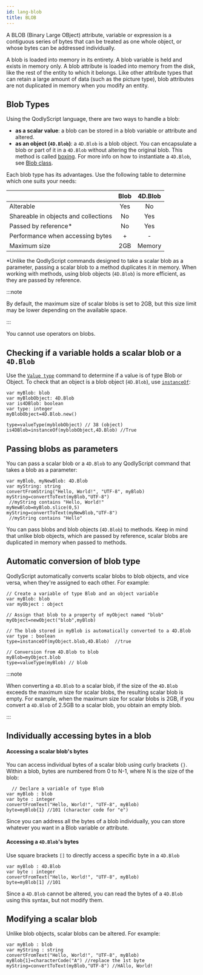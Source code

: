 ```yaml
---
id: lang-blob
title: BLOB
---
```


A BLOB (Binary Large OBject) attribute, variable or expression is a contiguous series of bytes that can be treated as one whole object, or whose bytes can be addressed individually.

A blob is loaded into memory in its entirety. A blob variable is held and exists in memory only. A blob attribute is loaded into memory from the disk, like the rest of the entity to which it belongs. Like other attribute types that can retain a large amount of data (such as the picture type), blob attributes are not duplicated in memory when you modify an entity. 

## Blob Types

Using the QodlyScript language, there are two ways to handle a blob:

- **as a scalar value**: a blob can be stored in a blob variable or attribute and altered.
- **as an object (`4D.Blob`)**: a `4D.Blob` is a blob object. You can encapsulate a blob or part of it in a `4D.Blob` without altering the original blob. This method is called [boxing](<https://en.wikipedia.org/wiki/Object_type_(object-oriented_programming)#Boxing>). For more info on how to instantiate a `4D.Blob`, see [Blob class](../BlobClass.md).

Each blob type has its advantages. Use the following table to determine which one suits your needs:

|                                      | Blob | 4D.Blob |
| ------------------------------------ | :--: | :-----: |
| Alterable                            | Yes  |   No    |
| Shareable in objects and collections |  No  |   Yes   |
| Passed by reference\*                |  No  |   Yes   |
| Performance when accessing bytes     |  +   |    -    |
| Maximum size                         | 2GB  | Memory  |

\*Unlike the QodlyScript commands designed to take a scalar blob as a parameter, passing a scalar blob to a method duplicates it in memory. When working with methods, using blob objects (`4D.Blob`) is more efficient, as they are passed by reference.

:::note

By default, the maximum size of scalar blobs is set to 2GB, but this size limit may be lower depending on the available space.

:::

You cannot use operators on blobs.

## Checking if a variable holds a scalar blob or a `4D.Blob`

Use the [`Value type`](../Language.md#value-type) command to determine if a value is of type Blob or Object.
To check that an object is a blob object (`4D.Blob`), use [`instanceOf`](../Objects.md):

```4d
var myBlob: blob
var myBlobObject: 4D.Blob
var is4DBlob: boolean
var type: integer
myBlobObject=4D.Blob.new()

type=valueType(myblobObject) // 38 (object)
is4DBlob=instanceOf(myblobObject,4D.Blob) //True
```

## Passing blobs as parameters

You can pass a scalar blob or a `4D.Blob` to any QodlyScript command that takes a blob as a parameter:

```4d
var myBlob, myNewBlob: 4D.Blob
var myString: string
convertFromString("Hello, World!", "UTF-8", myBlob)
myString=convertToText(myBlob,"UTF-8")
 //myString contains "Hello, World!"
myNewBlob=myBlob.slice(0,5)
myString=convertToText(myNewBlob,"UTF-8")
 //myString contains "Hello"
```


You can pass blobs and blob objects (`4D.Blob`) to methods. Keep in mind that unlike blob objects, which are passed by reference, scalar blobs are duplicated in memory when passed to methods.



## Automatic conversion of blob type

QodlyScript automatically converts scalar blobs to blob objects, and vice versa, when they're assigned to each other. For example:

```4d
// Create a variable of type Blob and an object variable
var myBlob: blob
var myObject : object

// Assign that blob to a property of myObject named "blob"
myObject=newObject("blob",myBlob)

// The blob stored in myBlob is automatically converted to a 4D.Blob
var type : boolean
type=instanceOf(myObject.blob,4D.Blob)  //true

// Conversion from 4D.Blob to blob
myBlob=myObject.blob
type=valueType(myBlob) // blob
```

:::note

When converting a `4D.Blob` to a scalar blob, if the size of the `4D.Blob` exceeds the maximum size for scalar blobs, the resulting scalar blob is empty. For example, when the maximum size for scalar blobs is 2GB, if you convert a `4D.Blob` of 2.5GB to a scalar blob, you obtain an empty blob.

:::


## Individually accessing bytes in a blob

#### Accessing a scalar blob's bytes

You can access individual bytes of a scalar blob using curly brackets `{}`. Within a blob, bytes are numbered from 0 to N-1, where N is the size of the blob:

```4d
  // Declare a variable of type Blob
var myBlob : blob
var byte : integer
convertFromText("Hello, World!", "UTF-8", myBlob)
byte=myBlob{1} //101 (character code for "e")

```

Since you can address all the bytes of a blob individually, you can store whatever you want in a Blob variable or attribute.

#### Accessing a `4D.Blob`'s bytes

Use square brackets `[]` to directly access a specific byte in a `4D.Blob`

```4d
var myBlob : 4D.Blob
var byte : integer
convertFromText("Hello, World!", "UTF-8", myBlob)
byte=myBlob[1] //101 
```

Since a `4D.Blob` cannot be altered, you can read the bytes of a `4D.Blob` using this syntax, but not modify them.

## Modifying a scalar blob

Unlike blob objects, scalar blobs can be altered. For example:

```4d
var myBlob : blob
var myString : string
convertFromText("Hello, World!", "UTF-8", myBlob)
myBlob{1}=characterCode("A") //replace the 1st byte
myString=convertToText(myBlob,"UTF-8") //HAllo, World!
```
